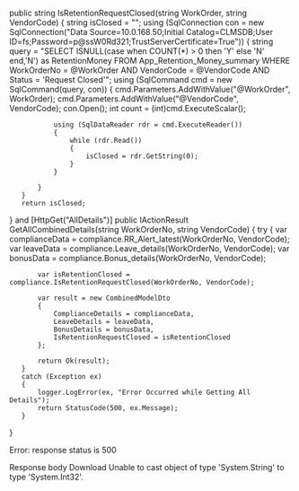   public string IsRetentionRequestClosed(string WorkOrder, string VendorCode)
   {
       string isClosed = "";
       using (SqlConnection con = new SqlConnection("Data Source=10.0.168.50;Initial Catalog=CLMSDB;User ID=fs;Password=p@ssW0Rd321;TrustServerCertificate=True"))
       {
           string query = "SELECT  ISNULL(case when COUNT(*) > 0 then 'Y' else 'N' end,'N') as RetentionMoney FROM App_Retention_Money_summary WHERE WorkOrderNo = @WorkOrder AND VendorCode = @VendorCode AND Status = 'Request Closed'";
           using (SqlCommand cmd = new SqlCommand(query, con))
           {
               cmd.Parameters.AddWithValue("@WorkOrder", WorkOrder);
               cmd.Parameters.AddWithValue("@VendorCode", VendorCode);
               con.Open();
               int count = (int)cmd.ExecuteScalar();

               using (SqlDataReader rdr = cmd.ExecuteReader())
               {
                   while (rdr.Read())
                   {
                       isClosed = rdr.GetString(0);
                   }
               }

           }
       }
       return isClosed;
   }
and    [HttpGet("AllDetails")]
   public IActionResult GetAllCombinedDetails(string WorkOrderNo, string VendorCode)
   {
       try
       {
           var complianceData = compliance.RR_Alert_latest(WorkOrderNo, VendorCode);
           var leaveData = compliance.Leave_details(WorkOrderNo, VendorCode);
           var bonusData = compliance.Bonus_details(WorkOrderNo, VendorCode);

       
           var isRetentionClosed = compliance.IsRetentionRequestClosed(WorkOrderNo, VendorCode);

           var result = new CombinedModelDto
           {
               ComplianceDetails = complianceData,
               LeaveDetails = leaveData,
               BonusDetails = bonusData,
               IsRetentionRequestClosed = isRetentionClosed 
           };

           return Ok(result);
       }
       catch (Exception ex)
       {
           logger.LogError(ex, "Error Occurred while Getting All Details");
           return StatusCode(500, ex.Message);
       }

   }


   	
Error: response status is 500

Response body
Download
Unable to cast object of type 'System.String' to type 'System.Int32'.

